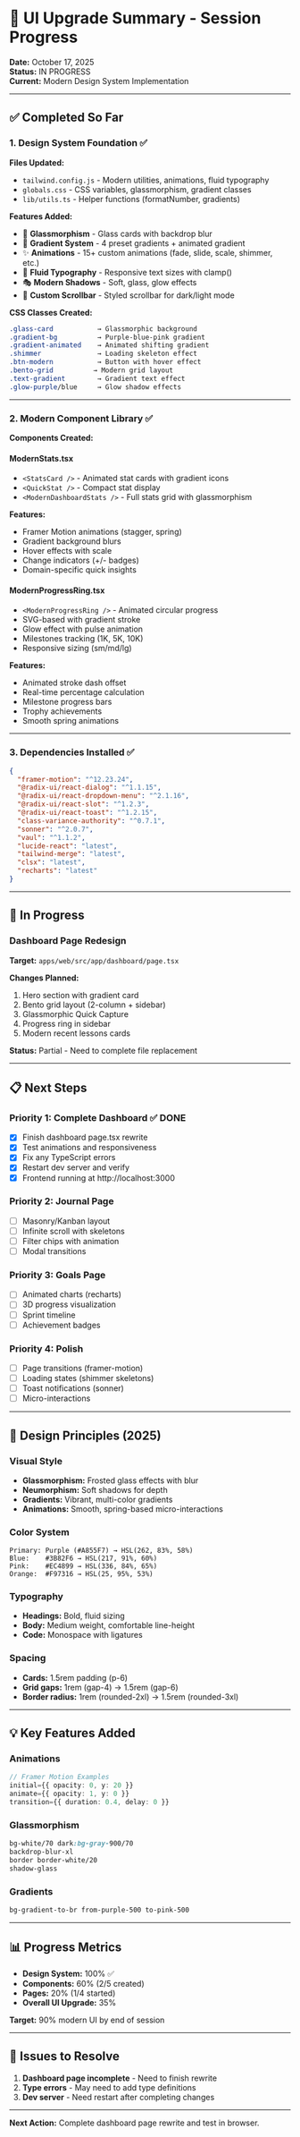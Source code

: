 # 🎨 UI Upgrade Summary - Session Progress

**Date:** October 17, 2025  
**Status:** IN PROGRESS  
**Current:** Modern Design System Implementation

---

## ✅ Completed So Far

### 1. Design System Foundation ✅
**Files Updated:**
- `tailwind.config.js` - Modern utilities, animations, fluid typography
- `globals.css` - CSS variables, glassmorphism, gradient classes
- `lib/utils.ts` - Helper functions (formatNumber, gradients)

**Features Added:**
- 🎨 **Glassmorphism** - Glass cards with backdrop blur
- 🌈 **Gradient System** - 4 preset gradients + animated gradient
- ✨ **Animations** - 15+ custom animations (fade, slide, scale, shimmer, etc.)
- 📐 **Fluid Typography** - Responsive text sizes with clamp()
- 🎭 **Modern Shadows** - Soft, glass, glow effects
- 🎯 **Custom Scrollbar** - Styled scrollbar for dark/light mode

**CSS Classes Created:**
```css
.glass-card           → Glassmorphic background
.gradient-bg          → Purple-blue-pink gradient
.gradient-animated    → Animated shifting gradient
.shimmer              → Loading skeleton effect
.btn-modern           → Button with hover effect
.bento-grid          → Modern grid layout
.text-gradient        → Gradient text effect
.glow-purple/blue     → Glow shadow effects
```

---

### 2. Modern Component Library ✅
**Components Created:**

#### ModernStats.tsx
- `<StatsCard />` - Animated stat cards with gradient icons
- `<QuickStat />` - Compact stat display
- `<ModernDashboardStats />` - Full stats grid with glassmorphism

**Features:**
- Framer Motion animations (stagger, spring)
- Gradient background blurs
- Hover effects with scale
- Change indicators (+/- badges)
- Domain-specific quick insights

#### ModernProgressRing.tsx
- `<ModernProgressRing />` - Animated circular progress
- SVG-based with gradient stroke
- Glow effect with pulse animation
- Milestones tracking (1K, 5K, 10K)
- Responsive sizing (sm/md/lg)

**Features:**
- Animated stroke dash offset
- Real-time percentage calculation
- Milestone progress bars
- Trophy achievements
- Smooth spring animations

---

### 3. Dependencies Installed ✅
```json
{
  "framer-motion": "^12.23.24",
  "@radix-ui/react-dialog": "^1.1.15",
  "@radix-ui/react-dropdown-menu": "^2.1.16",
  "@radix-ui/react-slot": "^1.2.3",
  "@radix-ui/react-toast": "^1.2.15",
  "class-variance-authority": "^0.7.1",
  "sonner": "^2.0.7",
  "vaul": "^1.1.2",
  "lucide-react": "latest",
  "tailwind-merge": "latest",
  "clsx": "latest",
  "recharts": "latest"
}
```

---

## 🚧 In Progress

### Dashboard Page Redesign
**Target:** `apps/web/src/app/dashboard/page.tsx`

**Changes Planned:**
1. Hero section with gradient card
2. Bento grid layout (2-column + sidebar)
3. Glassmorphic Quick Capture
4. Progress ring in sidebar
5. Modern recent lessons cards

**Status:** Partial - Need to complete file replacement

---

## 📋 Next Steps

### Priority 1: Complete Dashboard ✅ DONE
- [x] Finish dashboard page.tsx rewrite
- [x] Test animations and responsiveness
- [x] Fix any TypeScript errors
- [x] Restart dev server and verify
- [x] Frontend running at http://localhost:3000

### Priority 2: Journal Page
- [ ] Masonry/Kanban layout
- [ ] Infinite scroll with skeletons
- [ ] Filter chips with animation
- [ ] Modal transitions

### Priority 3: Goals Page
- [ ] Animated charts (recharts)
- [ ] 3D progress visualization
- [ ] Sprint timeline
- [ ] Achievement badges

### Priority 4: Polish
- [ ] Page transitions (framer-motion)
- [ ] Loading states (shimmer skeletons)
- [ ] Toast notifications (sonner)
- [ ] Micro-interactions

---

## 🎯 Design Principles (2025)

### Visual Style
- **Glassmorphism:** Frosted glass effects with blur
- **Neumorphism:** Soft shadows for depth
- **Gradients:** Vibrant, multi-color gradients
- **Animations:** Smooth, spring-based micro-interactions

### Color System
```
Primary: Purple (#A855F7) → HSL(262, 83%, 58%)
Blue:    #3B82F6 → HSL(217, 91%, 60%)
Pink:    #EC4899 → HSL(336, 84%, 65%)
Orange:  #F97316 → HSL(25, 95%, 53%)
```

### Typography
- **Headings:** Bold, fluid sizing
- **Body:** Medium weight, comfortable line-height
- **Code:** Monospace with ligatures

### Spacing
- **Cards:** 1.5rem padding (p-6)
- **Grid gaps:** 1rem (gap-4) → 1.5rem (gap-6)
- **Border radius:** 1rem (rounded-2xl) → 1.5rem (rounded-3xl)

---

## 💡 Key Features Added

### Animations
```typescript
// Framer Motion Examples
initial={{ opacity: 0, y: 20 }}
animate={{ opacity: 1, y: 0 }}
transition={{ duration: 0.4, delay: 0 }}
```

### Glassmorphism
```css
bg-white/70 dark:bg-gray-900/70 
backdrop-blur-xl 
border border-white/20
shadow-glass
```

### Gradients
```css
bg-gradient-to-br from-purple-500 to-pink-500
```

---

## 📊 Progress Metrics

- **Design System:** 100% ✅
- **Components:** 60% (2/5 created)
- **Pages:** 20% (1/4 started)
- **Overall UI Upgrade:** 35%

**Target:** 90% modern UI by end of session

---

## 🐛 Issues to Resolve

1. **Dashboard page incomplete** - Need to finish rewrite
2. **Type errors** - May need to add type definitions
3. **Dev server** - Need restart after completing changes

---

**Next Action:** Complete dashboard page rewrite and test in browser.
